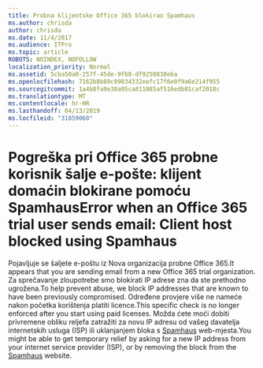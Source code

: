 ```yaml
---
title: Probna klijentske Office 365 blokirao Spamhaus
ms.author: chrisda
author: chrisda
ms.date: 11/4/2017
ms.audience: ITPro
ms.topic: article
ROBOTS: NOINDEX, NOFOLLOW
localization_priority: Normal
ms.assetid: 5cba50a0-257f-45de-9f68-df9250838eba
ms.openlocfilehash: 7162b8b89c09834332eefc17f6e0f9a6e214f955
ms.sourcegitcommit: 1a4b8fa9e38a95ca811085af516edb81caf2018c
ms.translationtype: MT
ms.contentlocale: hr-HR
ms.lasthandoff: 04/13/2019
ms.locfileid: "31859060"
---
```

# <a name="error-when-an-office-365-trial-user-sends-email-client-host-blocked-using-spamhaus"></a><span data-ttu-id="d3576-102">Pogreška pri Office 365 probne korisnik šalje e-pošte: klijent domaćin blokirane pomoću Spamhaus</span><span class="sxs-lookup"><span data-stu-id="d3576-102">Error when an Office 365 trial user sends email: Client host blocked using Spamhaus</span></span>

<span data-ttu-id="d3576-103">Pojavljuje se šaljete e-poštu iz Nova organizacija probne Office 365.</span><span class="sxs-lookup"><span data-stu-id="d3576-103">It appears that you are sending email from a new Office 365 trial organization.</span></span> <span data-ttu-id="d3576-104">Za sprečavanje zloupotrebe smo blokirati IP adrese zna da ste prethodno ugrožena.</span><span class="sxs-lookup"><span data-stu-id="d3576-104">To help prevent abuse, we block IP addresses that are known to have been previously compromised.</span></span> <span data-ttu-id="d3576-105">Određene provjere više ne nameće nakon početka korištenja platiti licence.</span><span class="sxs-lookup"><span data-stu-id="d3576-105">This specific check is no longer enforced after you start using paid licenses.</span></span> <span data-ttu-id="d3576-106">Možda ćete moći dobiti privremene obliku reljefa zatražiti za novu IP adresu od vašeg davatelja internetskih usluga (ISP) ili uklanjanjem bloka s [Spamhaus](https://go.microsoft.com/fwlink/p/?linkid=123245) web-mjesta.</span><span class="sxs-lookup"><span data-stu-id="d3576-106">You might be able to get temporary relief by asking for a new IP address from your internet service provider (ISP), or by removing the block from the [Spamhaus](https://go.microsoft.com/fwlink/p/?linkid=123245) website.</span></span>
